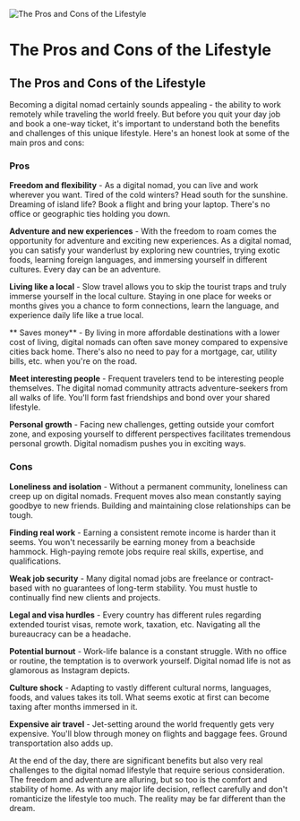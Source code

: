 ![The Pros and Cons of the Lifestyle](/images/chapter.1.section.2.image.1.png)

# The Pros and Cons of the Lifestyle



## The Pros and Cons of the Lifestyle

Becoming a digital nomad certainly sounds appealing - the ability to work remotely while traveling the world freely. But before you quit your day job and book a one-way ticket, it's important to understand both the benefits and challenges of this unique lifestyle. Here's an honest look at some of the main pros and cons:

### Pros

**Freedom and flexibility** - As a digital nomad, you can live and work wherever you want. Tired of the cold winters? Head south for the sunshine. Dreaming of island life? Book a flight and bring your laptop. There's no office or geographic ties holding you down. 

**Adventure and new experiences** - With the freedom to roam comes the opportunity for adventure and exciting new experiences. As a digital nomad, you can satisfy your wanderlust by exploring new countries, trying exotic foods, learning foreign languages, and immersing yourself in different cultures. Every day can be an adventure.

**Living like a local** - Slow travel allows you to skip the tourist traps and truly immerse yourself in the local culture. Staying in one place for weeks or months gives you a chance to form connections, learn the language, and experience daily life like a true local.

** Saves money** - By living in more affordable destinations with a lower cost of living, digital nomads can often save money compared to expensive cities back home. There's also no need to pay for a mortgage, car, utility bills, etc. when you're on the road.

**Meet interesting people** - Frequent travelers tend to be interesting people themselves. The digital nomad community attracts adventure-seekers from all walks of life. You'll form fast friendships and bond over your shared lifestyle.

**Personal growth** - Facing new challenges, getting outside your comfort zone, and exposing yourself to different perspectives facilitates tremendous personal growth. Digital nomadism pushes you in exciting ways.

### Cons 

**Loneliness and isolation** - Without a permanent community, loneliness can creep up on digital nomads. Frequent moves also mean constantly saying goodbye to new friends. Building and maintaining close relationships can be tough.

**Finding real work** - Earning a consistent remote income is harder than it seems. You won't necessarily be earning money from a beachside hammock. High-paying remote jobs require real skills, expertise, and qualifications.  

**Weak job security** - Many digital nomad jobs are freelance or contract-based with no guarantees of long-term stability. You must hustle to continually find new clients and projects.

**Legal and visa hurdles** - Every country has different rules regarding extended tourist visas, remote work, taxation, etc. Navigating all the bureaucracy can be a headache.

**Potential burnout** - Work-life balance is a constant struggle. With no office or routine, the temptation is to overwork yourself. Digital nomad life is not as glamorous as Instagram depicts.

**Culture shock** - Adapting to vastly different cultural norms, languages, foods, and values takes its toll. What seems exotic at first can become taxing after months immersed in it.  

**Expensive air travel** - Jet-setting around the world frequently gets very expensive. You'll blow through money on flights and baggage fees. Ground transportation also adds up.

At the end of the day, there are significant benefits but also very real challenges to the digital nomad lifestyle that require serious consideration. The freedom and adventure are alluring, but so too is the comfort and stability of home. As with any major life decision, reflect carefully and don't romanticize the lifestyle too much. The reality may be far different than the dream.

